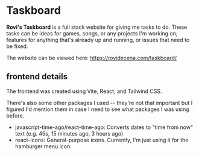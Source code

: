 # Taskboard

**Rovi's Taskboard** is a full stack website for giving me tasks to do. These tasks can be ideas for games, songs, or any projects I'm working on; features for anything that's already up and running, or issues that need to be fixed.

The website can be viewed here:
<https://rovidecena.com/taskboard/>

## frontend details

The frontend was created using Vite, React, and Tailwind CSS.

There's also some other packages I used -- they're not that important but I figured I'd mention them in case I need to see what packages I was using before.

- javascript-time-ago/react-time-ago: Converts dates to "time from now" text (e.g. 45s, 15 minutes ago, 3 hours ago)
- react-icons: General-purpose icons. Currently, I'm just using it for the hamburger menu icon.
